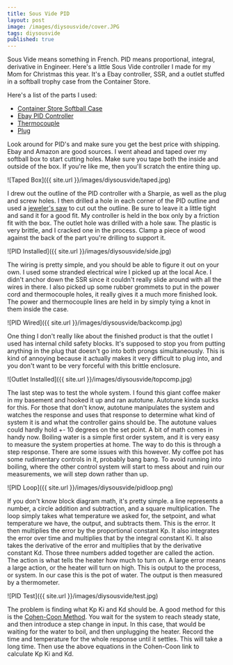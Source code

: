 ```yaml
---
title: Sous Vide PID
layout: post
image: /images/diysousvide/cover.JPG
tags: diysousvide
published: true
---
```


Sous Vide means something in French. PID means proportional, integral, derivative in Engineer. Here's a little Sous Vide controller I made for my Mom for Christmas this year. It's a Ebay controller, SSR, and a outlet stuffed in a softball trophy case from the Container Store.

<!-- more -->

Here's a list of the parts I used:

* [Container Store Softball Case](http://www.containerstore.com/shop/collections?productId=10000577)
* [Ebay PID Controller](http://r.ebay.com/ZUyJxd)
* [Thermocouple](http://r.ebay.com/si0jMq)
* [Plug](http://smile.amazon.com/dp/B000KKK2SA)

Look around for PID's and make sure you get the best price with shipping. Ebay and Amazon are good sources. I went ahead and taped over my softball box to start cutting holes. Make sure you tape both the inside and outside of the box. If you're like me, then you'll scratch the entire thing up.

![Taped Box]({{ site.url }}/images/diysousvide/taped.jpg)

I drew out the outline of the PID controller with a Sharpie, as well as the plug and screw holes. I then drilled a hole in each corner of the PID outline and used a [jeweler's saw](http://www.ebay.com/bhp/jewelers-saw) to cut out the outline. Be sure to leave it a little tight and sand it for a good fit. My controller is held in the box only by a friction fit with the box. The outlet hole was drilled with a hole saw. The plastic is very brittle, and I cracked one in the process. Clamp a piece of wood against the back of the part you're drilling to support it.

![PID Installed]({{ site.url }}/images/diysousvide/side.jpg)

The wiring is pretty simple, and you should be able to figure it out on your own. I used some stranded electrical wire I picked up at the local Ace. I didn't anchor down the SSR since it couldn't really slide around with all the wires in there. I also picked up some rubber grommets to put in the power cord and thermocouple holes, it really gives it a much more finished look. The power and thermocouple lines are held in by simply tying a knot in them inside the case.

![PID Wired]({{ site.url }}/images/diysousvide/backcomp.jpg)

One thing I don't really like about the finished product is that the outlet I used has internal child safety blocks. It's supposed to stop you from putting anything in the plug that doesn't go into both prongs simultaneously. This is kind of annoying because it actually makes it very difficult to plug into, and you don't want to be very forceful with this brittle enclosure.

![Outlet Installed]({{ site.url }}/images/diysousvide/topcomp.jpg)

The last step was to test the whole system. I found this giant coffee maker in my basement and hooked it up and ran autotune. Autotune kinda sucks for this. For those that don't know, autotune manipulates the system and watches the response and uses that response to determine what kind of system it is and what the controller gains should be. The autotune values could hardly hold +- 10 degrees on the set point. A bit of math comes in handy now. Boiling water is a simple first order system, and it is very easy to measure the system properties at home. The way to do this is through a step response. There are some issues with this however. My coffee pot has some rudimentary controls in it, probably bang bang. To avoid running into boiling, where the other control system will start to mess about and ruin our measurements, we will step down rather than up.

![PID Loop]({{ site.url }}/images/diysousvide/pidloop.png)

If you don't know block diagram math, it's pretty simple. a line represents a number, a circle addition and subtraction, and a square multiplication. The loop simply takes what temperature we asked for, the setpoint, and what temperature we have, the output, and subtracts them. This is the error. It then multiplies the error by the proportional constant Kp. It also integrates the error over time and multiplies that by the integral constant Ki. It also takes the derivative of the error and multiplies that by the derivative constant Kd. Those three numbers added together are called the action. The action is what tells the heater how much to turn on. A large error means a large action, or the heater will turn on high. This is output to the process, or system. In our case this is the pot of water. The output is then measured by a thermometer.

![PID Test]({{ site.url }}/images/diysousvide/test.jpg)

The problem is finding what Kp Ki and Kd should be. A good method for this is the [Cohen-Coon Method](https://controls.engin.umich.edu/wiki/index.php/PIDTuningClassical#Cohen-Coon_Method). You wait for the system to reach steady state, and then introduce a step change in input. In this case, that would be waiting for the water to boil, and then unplugging the heater. Record the time and temperature for the whole response until it settles. This will take a long time. Then use the above equations in the Cohen-Coon link to calculate Kp Ki and Kd.